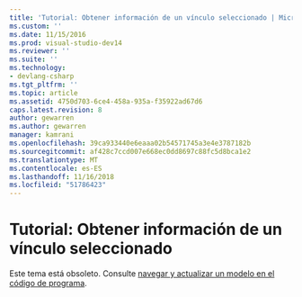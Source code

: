 ```yaml
---
title: 'Tutorial: Obtener información de un vínculo seleccionado | Microsoft Docs'
ms.custom: ''
ms.date: 11/15/2016
ms.prod: visual-studio-dev14
ms.reviewer: ''
ms.suite: ''
ms.technology:
- devlang-csharp
ms.tgt_pltfrm: ''
ms.topic: article
ms.assetid: 4750d703-6ce4-458a-935a-f35922ad67d6
caps.latest.revision: 8
author: gewarren
ms.author: gewarren
manager: kamrani
ms.openlocfilehash: 39ca933440e6eaaa02b54571745a3e4e3787182b
ms.sourcegitcommit: af428c7ccd007e668ec0dd8697c88fc5d8bca1e2
ms.translationtype: MT
ms.contentlocale: es-ES
ms.lasthandoff: 11/16/2018
ms.locfileid: "51786423"
---
```

# <a name="walkthrough-getting-information-from-a-selected-link"></a>Tutorial: Obtener información de un vínculo seleccionado
Este tema está obsoleto. Consulte [navegar y actualizar un modelo en el código de programa](../modeling/navigating-and-updating-a-model-in-program-code.md).